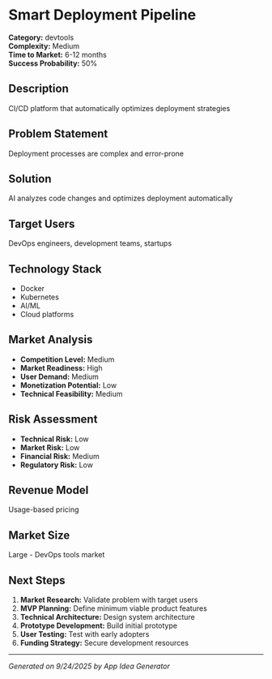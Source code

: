 # Smart Deployment Pipeline

**Category:** devtools  
**Complexity:** Medium  
**Time to Market:** 6-12 months  
**Success Probability:** 50%

## Description
CI/CD platform that automatically optimizes deployment strategies

## Problem Statement
Deployment processes are complex and error-prone

## Solution
AI analyzes code changes and optimizes deployment automatically

## Target Users
DevOps engineers, development teams, startups

## Technology Stack
- Docker
- Kubernetes
- AI/ML
- Cloud platforms

## Market Analysis
- **Competition Level:** Medium
- **Market Readiness:** High
- **User Demand:** Medium
- **Monetization Potential:** Low
- **Technical Feasibility:** Medium

## Risk Assessment
- **Technical Risk:** Low
- **Market Risk:** Low
- **Financial Risk:** Medium
- **Regulatory Risk:** Low

## Revenue Model
Usage-based pricing

## Market Size
Large - DevOps tools market

## Next Steps
1. **Market Research:** Validate problem with target users
2. **MVP Planning:** Define minimum viable product features
3. **Technical Architecture:** Design system architecture
4. **Prototype Development:** Build initial prototype
5. **User Testing:** Test with early adopters
6. **Funding Strategy:** Secure development resources

---
*Generated on 9/24/2025 by App Idea Generator*
